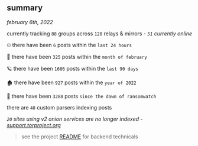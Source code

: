 
## summary
_february 6th, 2022_

currently tracking `88` groups across `128` relays & mirrors - _`51` currently online_

⏲ there have been `6` posts within the `last 24 hours`

🦈 there have been `325` posts within the `month of february`

🪐 there have been `1606` posts within the `last 90 days`

🏚 there have been `927` posts within the `year of 2022`

🦕 there have been `3288` posts `since the dawn of ransomwatch`

there are `48` custom parsers indexing posts

_`20` sites using v2 onion services are no longer indexed - [support.torproject.org](https://support.torproject.org/onionservices/v2-deprecation/)_

> see the project [README](https://github.com/thetanz/ransomwatch#ransomwatch--) for backend technicals
